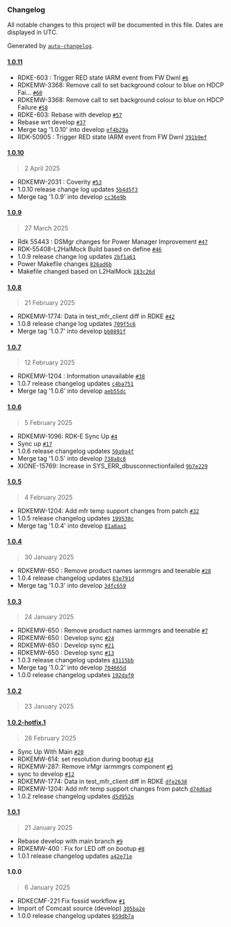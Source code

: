 ### Changelog

All notable changes to this project will be documented in this file. Dates are displayed in UTC.

Generated by [`auto-changelog`](https://github.com/CookPete/auto-changelog).

#### [1.0.11](https://github.com/rdkcentral/iarmmgrs/compare/1.0.10...1.0.11)

- RDKE-603 : Trigger RED state IARM event from FW Dwnl [`#6`](https://github.com/rdkcentral/iarmmgrs/pull/6)
- RDKEMW-3368: Remove call to set background colour to blue on HDCP Fai… [`#60`](https://github.com/rdkcentral/iarmmgrs/pull/60)
- RDKEMW-3368: Remove call to set background colour to blue on HDCP Failure [`#58`](https://github.com/rdkcentral/iarmmgrs/pull/58)
- RDKE-603: Rebase with develop [`#57`](https://github.com/rdkcentral/iarmmgrs/pull/57)
- Rebase wrt develop [`#37`](https://github.com/rdkcentral/iarmmgrs/pull/37)
- Merge tag '1.0.10' into develop [`ef4b29a`](https://github.com/rdkcentral/iarmmgrs/commit/ef4b29a09838980c088eff91fa48d269bd105582)
- RDK-50905 : Trigger RED state IARM event from FW Dwnl [`391b9ef`](https://github.com/rdkcentral/iarmmgrs/commit/391b9efab12e8ebdf2715502ea48d0c257df172c)

#### [1.0.10](https://github.com/rdkcentral/iarmmgrs/compare/1.0.9...1.0.10)

> 2 April 2025

- RDKEMW-2031 : Coverity [`#53`](https://github.com/rdkcentral/iarmmgrs/pull/53)
- 1.0.10 release change log updates [`5b4d5f3`](https://github.com/rdkcentral/iarmmgrs/commit/5b4d5f3fb27c6ba60bdc21ec80479c65857a036e)
- Merge tag '1.0.9' into develop [`cc36e9b`](https://github.com/rdkcentral/iarmmgrs/commit/cc36e9b322696088b3986ccd915deca19be63447)

#### [1.0.9](https://github.com/rdkcentral/iarmmgrs/compare/1.0.8...1.0.9)

> 27 March 2025

- Rdk 55443 : DSMgr changes for Power Manager Improvement [`#47`](https://github.com/rdkcentral/iarmmgrs/pull/47)
- RDK-55408-L2HalMock Build based on define [`#46`](https://github.com/rdkcentral/iarmmgrs/pull/46)
- 1.0.9 release change log updates [`2bf1a61`](https://github.com/rdkcentral/iarmmgrs/commit/2bf1a61717930da4b99853cd5053600199e68b66)
- Power Makefile changes [`826ad6b`](https://github.com/rdkcentral/iarmmgrs/commit/826ad6b03837b3ac012131c62ce8025265c17a9e)
- Makefile changed based on L2HalMock [`183c26d`](https://github.com/rdkcentral/iarmmgrs/commit/183c26d4f40d5fb8857b316647571b01f37e15b9)

#### [1.0.8](https://github.com/rdkcentral/iarmmgrs/compare/1.0.7...1.0.8)

> 21 February 2025

- RDKEMW-1774: Data in test_mfr_client diff in RDKE [`#42`](https://github.com/rdkcentral/iarmmgrs/pull/42)
- 1.0.8 release change log updates [`709f5c6`](https://github.com/rdkcentral/iarmmgrs/commit/709f5c6b8f7c1aa2669f60a08cf611e9aaa2f10e)
- Merge tag '1.0.7' into develop [`bb0891f`](https://github.com/rdkcentral/iarmmgrs/commit/bb0891f5bb612a58b5f0090eda97922ff1f8f9e0)

#### [1.0.7](https://github.com/rdkcentral/iarmmgrs/compare/1.0.6...1.0.7)

> 12 February 2025

- RDKEMW-1204 : Information unavailable [`#38`](https://github.com/rdkcentral/iarmmgrs/pull/38)
- 1.0.7 release changelog updates [`c4ba751`](https://github.com/rdkcentral/iarmmgrs/commit/c4ba75153fb4958194bd250244d2f5c794a25e34)
- Merge tag '1.0.6' into develop [`aeb55dc`](https://github.com/rdkcentral/iarmmgrs/commit/aeb55dc45e88bd92ffe921f5188daf813c9bc6f5)

#### [1.0.6](https://github.com/rdkcentral/iarmmgrs/compare/1.0.5...1.0.6)

> 5 February 2025

- RDKEMW-1096: RDK-E Sync Up [`#4`](https://github.com/rdkcentral/iarmmgrs/pull/4)
- Sync up [`#17`](https://github.com/rdkcentral/iarmmgrs/pull/17)
- 1.0.6 release changelog updates [`50a9a4f`](https://github.com/rdkcentral/iarmmgrs/commit/50a9a4f88cdd5cca569543f9a89bfb19c84c0419)
- Merge tag '1.0.5' into develop [`738a8c8`](https://github.com/rdkcentral/iarmmgrs/commit/738a8c897291aa3ccdbb1e1c8a9e696fa7a773a3)
- XIONE-15769: Increase in SYS_ERR_dbusconnectionfailed [`9b7e229`](https://github.com/rdkcentral/iarmmgrs/commit/9b7e2296649e2f20192671f996a893ef78b18866)

#### [1.0.5](https://github.com/rdkcentral/iarmmgrs/compare/1.0.4...1.0.5)

> 4 February 2025

- RDKEMW-1204: Add mfr temp support changes from patch [`#32`](https://github.com/rdkcentral/iarmmgrs/pull/32)
- 1.0.5 release changelog updates [`199530c`](https://github.com/rdkcentral/iarmmgrs/commit/199530cb56c37471fef56a3a65c9a3a1946a3a4b)
- Merge tag '1.0.4' into develop [`81a8aa1`](https://github.com/rdkcentral/iarmmgrs/commit/81a8aa1ff416750f3acb82a482d970a14ae2274f)

#### [1.0.4](https://github.com/rdkcentral/iarmmgrs/compare/1.0.3...1.0.4)

> 30 January 2025

- RDKEMW-650 : Remove product names iarmmgrs  and teenable [`#28`](https://github.com/rdkcentral/iarmmgrs/pull/28)
- 1.0.4 release changelog updates [`83e791d`](https://github.com/rdkcentral/iarmmgrs/commit/83e791ddc8c39c005b35d22eae07aeae53a96468)
- Merge tag '1.0.3' into develop [`3dfc659`](https://github.com/rdkcentral/iarmmgrs/commit/3dfc6596098d8021719cedc023aaddd94d16a4ac)

#### [1.0.3](https://github.com/rdkcentral/iarmmgrs/compare/1.0.2...1.0.3)

> 24 January 2025

- RDKEMW-650 : Remove product names iarmmgrs  and teenable [`#7`](https://github.com/rdkcentral/iarmmgrs/pull/7)
- RDKEMW-650 : Develop sync  [`#24`](https://github.com/rdkcentral/iarmmgrs/pull/24)
- RDKEMW-650 : Develop sync  [`#21`](https://github.com/rdkcentral/iarmmgrs/pull/21)
- RDKEMW-650 :  Develop sync  [`#13`](https://github.com/rdkcentral/iarmmgrs/pull/13)
- 1.0.3 release changelog updates [`43115bb`](https://github.com/rdkcentral/iarmmgrs/commit/43115bb7ccac17a80b00dc38ce277ae351089839)
- Merge tag '1.0.2' into develop [`704665d`](https://github.com/rdkcentral/iarmmgrs/commit/704665ddb6b4f3feb28d0e2a149025b58fd2c7e1)
- 1.0.0 release changelog updates [`192daf0`](https://github.com/rdkcentral/iarmmgrs/commit/192daf0a24a916218aee684bf9be9700b750e31b)

#### [1.0.2](https://github.com/rdkcentral/iarmmgrs/compare/1.0.2-hotfix.1...1.0.2)

> 23 January 2025

#### [1.0.2-hotfix.1](https://github.com/rdkcentral/iarmmgrs/compare/1.0.1...1.0.2-hotfix.1)

> 26 February 2025

- Sync Up With Main [`#20`](https://github.com/rdkcentral/iarmmgrs/pull/20)
- RDKEMW-614: set resolution during bootup [`#14`](https://github.com/rdkcentral/iarmmgrs/pull/14)
- RDKEMW-287: Remove irMgr iarmmgrs component [`#5`](https://github.com/rdkcentral/iarmmgrs/pull/5)
- sync to develop [`#12`](https://github.com/rdkcentral/iarmmgrs/pull/12)
- RDKEMW-1774: Data in test_mfr_client diff in RDKE [`dfe2638`](https://github.com/rdkcentral/iarmmgrs/commit/dfe263807524cfd2d89bba86ee1a1440ee283616)
- RDKEMW-1204: Add mfr temp support changes from patch [`d74d6ad`](https://github.com/rdkcentral/iarmmgrs/commit/d74d6adeba91a8a3cc11ad431c414a1198eb7bd3)
- 1.0.2 release changelog updates [`d5d952e`](https://github.com/rdkcentral/iarmmgrs/commit/d5d952e0951fd3d446708b21928cb43368f1a1cd)

#### [1.0.1](https://github.com/rdkcentral/iarmmgrs/compare/1.0.0...1.0.1)

> 21 January 2025

- Rebase develop with main branch [`#9`](https://github.com/rdkcentral/iarmmgrs/pull/9)
- RDKEMW-400 : Fix for LED off on bootup [`#8`](https://github.com/rdkcentral/iarmmgrs/pull/8)
- 1.0.1 release changelog updates [`a42e71e`](https://github.com/rdkcentral/iarmmgrs/commit/a42e71eade29fe7025954f1cda57f6d05c593708)

#### 1.0.0

> 6 January 2025

- RDKECMF-221 Fix fossid workflow [`#1`](https://github.com/rdkcentral/iarmmgrs/pull/1)
- Import of Comcast source (develop) [`305ba2e`](https://github.com/rdkcentral/iarmmgrs/commit/305ba2ea25fcd6d3e9b693d5aa80eed30d25bcc6)
- 1.0.0 release changelog updates [`659db7a`](https://github.com/rdkcentral/iarmmgrs/commit/659db7afb672fd01633d5fe7c23b80bfb8f741c7)
